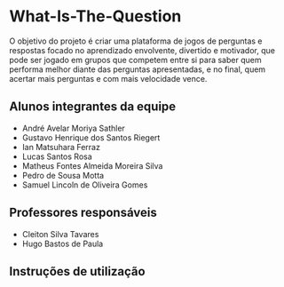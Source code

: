 # What-Is-The-Question

O objetivo do projeto é criar uma plataforma de jogos de  perguntas e respostas focado no aprendizado envolvente, divertido e motivador, que pode ser jogado em grupos que competem entre si para saber quem performa melhor diante das perguntas apresentadas, e no final, quem acertar mais perguntas e com mais velocidade vence.
## Alunos integrantes da equipe

* André Avelar Moriya Sathler
* Gustavo Henrique dos Santos Riegert
* Ian Matsuhara Ferraz
* Lucas Santos Rosa
* Matheus Fontes Almeida Moreira Silva
* Pedro de Sousa Motta
* Samuel Lincoln de Oliveira Gomes

## Professores responsáveis

* Cleiton Silva Tavares
* Hugo Bastos de Paula

## Instruções de utilização



